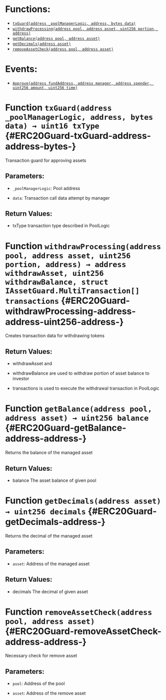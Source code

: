 

# Functions:
- [`txGuard(address _poolManagerLogic, address, bytes data)`](#ERC20Guard-txGuard-address-address-bytes-)
- [`withdrawProcessing(address pool, address asset, uint256 portion, address)`](#ERC20Guard-withdrawProcessing-address-address-uint256-address-)
- [`getBalance(address pool, address asset)`](#ERC20Guard-getBalance-address-address-)
- [`getDecimals(address asset)`](#ERC20Guard-getDecimals-address-)
- [`removeAssetCheck(address pool, address asset)`](#ERC20Guard-removeAssetCheck-address-address-)

# Events:
- [`Approve(address fundAddress, address manager, address spender, uint256 amount, uint256 time)`](#ERC20Guard-Approve-address-address-address-uint256-uint256-)


# Function `txGuard(address _poolManagerLogic, address, bytes data) → uint16 txType` {#ERC20Guard-txGuard-address-address-bytes-}
Transaction guard for approving assets


## Parameters:
- `_poolManagerLogic`: Pool address

- `data`: Transaction call data attempt by manager


## Return Values:
- txType transaction type described in PoolLogic


# Function `withdrawProcessing(address pool, address asset, uint256 portion, address) → address withdrawAsset, uint256 withdrawBalance, struct IAssetGuard.MultiTransaction[] transactions` {#ERC20Guard-withdrawProcessing-address-address-uint256-address-}
Creates transaction data for withdrawing tokens



## Return Values:
- withdrawAsset and

- withdrawBalance are used to withdraw portion of asset balance to investor

- transactions is used to execute the withdrawal transaction in PoolLogic


# Function `getBalance(address pool, address asset) → uint256 balance` {#ERC20Guard-getBalance-address-address-}
Returns the balance of the managed asset



## Return Values:
- balance The asset balance of given pool


# Function `getDecimals(address asset) → uint256 decimals` {#ERC20Guard-getDecimals-address-}
Returns the decimal of the managed asset


## Parameters:
- `asset`: Address of the managed asset


## Return Values:
- decimals The decimal of given asset


# Function `removeAssetCheck(address pool, address asset)` {#ERC20Guard-removeAssetCheck-address-address-}
Necessary check for remove asset


## Parameters:
- `pool`: Address of the pool

- `asset`: Address of the remove asset



